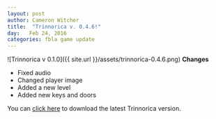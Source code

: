 ```yaml
---
layout: post
author: Cameron Witcher
title:  "Trinnorica v. 0.4.6!"
day:   Feb 24, 2016
categories: fbla game update
---
```

![Trinnorica v 0.1.0]({{ site.url }}/assets/trinnorica-0.4.6.png)
<b>Changes</b>
<ul>
	<li>Fixed audio</li>
	<li>Changed player image</li>
	<li>Added a new level</li>
	<li>Added new keys and doors</li>
</ul>

You can [click here](http://vps69891.vps.ovh.ca:8080/job/Trinnorica/ws/downloads/latest/Trinnorica-latest.jar) to download the latest Trinnorica version.

